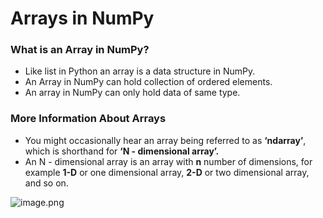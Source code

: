 # Arrays in NumPy

### What is an Array in NumPy?

* Like list in Python an array is a data structure in NumPy.
* An Array in NumPy can hold collection of ordered elements.
* An array in NumPy can only hold data of same type.

### More Information About Arrays

* You might occasionally hear an array being referred to as **‘ndarray’**, which is shorthand for **‘N - dimensional array’.**
* An N - dimensional array is an array with **n** number of dimensions, for example **1-D** or one dimensional array, **2-D** or two dimensional array, and so on.

![image.png](https://dphi-live.s3.amazonaws.com/media_uploads/image_80ea88ca3be442d0865e38a30eea1b6f.png)
